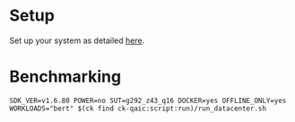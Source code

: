 # Setup
Set up your system as detailed [here](https://github.com/krai/ck-qaic/blob/main/script/setup.docker/README.md).

# Benchmarking
```
SDK_VER=v1.6.80 POWER=no SUT=g292_z43_q16 DOCKER=yes OFFLINE_ONLY=yes WORKLOADS="bert" $(ck find ck-qaic:script:run)/run_datacenter.sh
```
